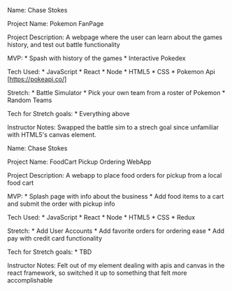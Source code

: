 Name:
    Chase Stokes

Project Name:
    Pokemon FanPage

Project Description:
    A webpage where the user can learn about the games history, and test out battle functionality

MVP:
    * Spash with history of the games
    * Interactive Pokedex

Tech Used:
    * JavaScript
    * React
    * Node
    * HTML5
    * CSS
    * Pokemon Api [https://pokeapi.co/]

Stretch:
    * Battle Simulator
    * Pick your own team from a roster of Pokemon
    * Random Teams 

Tech for Stretch goals:
    * Everything above


Instructor Notes:
    Swapped the battle sim to a strech goal since unfamiliar with HTML5's canvas element.


Name:
    Chase Stokes

Project Name:
    FoodCart Pickup Ordering WebApp

Project Description:
    A webapp to place food orders for pickup from a local food cart

MVP:
    * Splash page with info about the business
    * Add food items to a cart and submit the order with pickup info

Tech Used:
    * JavaScript
    * React
    * Node
    * HTML5
    * CSS
    * Redux


Stretch:
    * Add User Accounts
    * Add favorite orders for ordering ease
    * Add pay with credit card functionality

Tech for Stretch goals:
    * TBD


Instructor Notes:
    Felt out of my element dealing with apis and canvas in the react framework, so switched it up to something that felt more accomplishable

